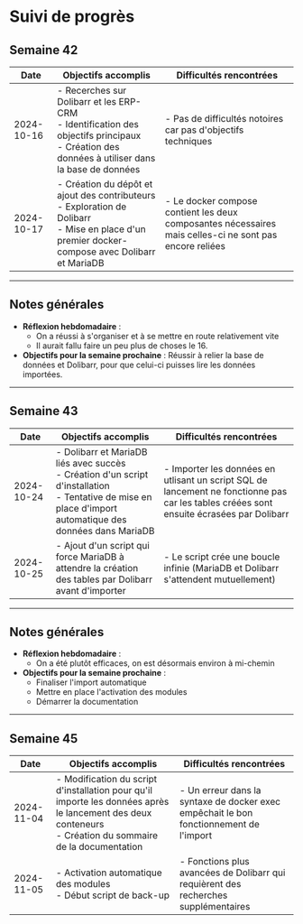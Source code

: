 # Suivi de progrès

## Semaine 42

| Date       | Objectifs accomplis                                            | Difficultés rencontrées                                     |
|------------|----------------------------------------------------------------|-------------------------------------------------------------|
| 2024-10-16 | - Recerches sur Dolibarr et les ERP-CRM<br>- Identification des objectifs principaux<br>- Création des données à utiliser dans la base de données   | - Pas de difficultés notoires car pas d'objectifs techniques |
| 2024-10-17 | - Création du dépôt et ajout des contributeurs<br>- Exploration de Dolibarr<br>- Mise en place d'un premier docker-compose avec Dolibarr et MariaDB       | - Le docker compose contient les deux composantes nécessaires mais celles-ci ne sont pas encore reliées   |


---

## Notes générales

- **Réflexion hebdomadaire** : 
  - On a réussi à s'organiser et à se mettre en route relativement vite 
  - Il aurait fallu faire un peu plus de choses le 16.
- **Objectifs pour la semaine prochaine** : Réussir à relier la base de données et Dolibarr, pour que celui-ci puisses lire les données importées.

---

## Semaine 43

| Date       | Objectifs accomplis                                            | Difficultés rencontrées                                     |
|------------|----------------------------------------------------------------|-------------------------------------------------------------|
| 2024-10-24 | - Dolibarr et MariaDB liés avec succès<br>- Création d'un script d'installation<br>- Tentative de mise en place d'import automatique des données dans MariaDB     | - Importer les données en utlisant un script SQL de lancement ne fonctionne pas car les tables créées sont ensuite écrasées par Dolibarr |
| 2024-10-25 | - Ajout d'un script qui force MariaDB à attendre la création des tables par Dolibarr avant d'importer       | - Le script crée une boucle infinie (MariaDB et Dolibarr s'attendent mutuellement)   |


---

## Notes générales

- **Réflexion hebdomadaire** : 
  - On a été plutôt efficaces, on est désormais environ à mi-chemin
- **Objectifs pour la semaine prochaine** : 
  - Finaliser l'import automatique 
  - Mettre en place l'activation des modules
  - Démarrer la documentation

---

## Semaine 45

| Date       | Objectifs accomplis                                            | Difficultés rencontrées                                     |
|------------|----------------------------------------------------------------|-------------------------------------------------------------|
| 2024-11-04 | - Modification du script d'installation pour qu'il importe les données après le lancement des deux conteneurs<br>- Création du sommaire de la documentation    | - Un erreur dans la syntaxe de docker exec empêchait le bon fonctionnement de l'import |
| 2024-11-05 | - Activation automatique des modules<br>- Début script de back-up       | - Fonctions plus avancées de Dolibarr qui requièrent des recherches supplémentaires   |
